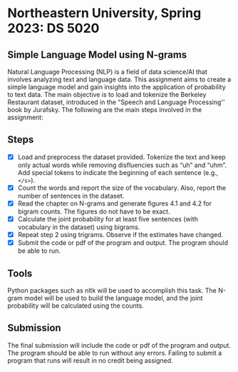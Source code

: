 # Northeastern University, Spring 2023: DS 5020
## Simple Language Model using N-grams

Natural Language Processing (NLP) is a field of data science/AI that involves analyzing text and language data. This assignment aims to create a simple language model and gain insights into the application of probability to text data. The main objective is to load and tokenize the Berkeley Restaurant dataset, introduced in the “Speech and Language Processing'' book by Jurafsky. The following are the main steps involved in the assignment:

## Steps

- [x] Load and preprocess the dataset provided. Tokenize the text and keep 
   only actual words while removing disfluencies such as “uh” and “uhm”. Add special tokens to indicate the beginning of each sentence (e.g., `</s>`).
- [x] Count the words and report the size of the vocabulary. Also, report the 
  number of sentences in the dataset.
- [x] Read the chapter on N-grams and generate figures 4.1 and 4.2 for bigram 
  counts. The figures do not have to be exact. 
- [x] Calculate the joint probability for at least five sentences (with 
  vocabulary in the dataset) using bigrams. 
- [x] Repeat step 2 using trigrams. Observe if the estimates have changed. 
- [x] Submit the code or pdf of the program and output. The program should be 
  able to run.

## Tools

Python packages such as nltk will be used to accomplish this task. The N-gram model will be used to build the language model, and the joint probability will be calculated using the counts.

## Submission

The final submission will include the code or pdf of the program and output. The program should be able to run without any errors. Failing to submit a program that runs will result in no credit being assigned.